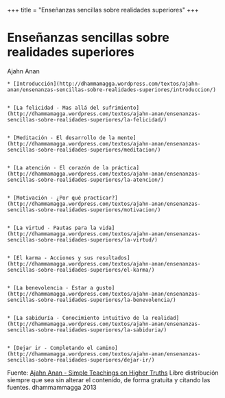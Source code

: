 +++
title = "Enseñanzas sencillas sobre realidades superiores"
+++

# Enseñanzas sencillas sobre realidades superiores




Ajahn Anan<!-- more -->








    * [Introducción](http://dhammamagga.wordpress.com/textos/ajahn-anan/ensenanzas-sencillas-sobre-realidades-superiores/introduccion/)


    * [La felicidad - Mas allá del sufrimiento](http://dhammamagga.wordpress.com/textos/ajahn-anan/ensenanzas-sencillas-sobre-realidades-superiores/la-felicidad/)


    * [Meditación - El desarrollo de la mente](http://dhammamagga.wordpress.com/textos/ajahn-anan/ensenanzas-sencillas-sobre-realidades-superiores/meditacion/)


    * [La atención - El corazón de la práctica](http://dhammamagga.wordpress.com/textos/ajahn-anan/ensenanzas-sencillas-sobre-realidades-superiores/la-atencion/)


    * [Motivación - ¿Por qué practicar?](http://dhammamagga.wordpress.com/textos/ajahn-anan/ensenanzas-sencillas-sobre-realidades-superiores/motivacion/)


    * [La virtud - Pautas para la vida](http://dhammamagga.wordpress.com/textos/ajahn-anan/ensenanzas-sencillas-sobre-realidades-superiores/la-virtud/)


    * [El karma - Acciones y sus resultados](http://dhammamagga.wordpress.com/textos/ajahn-anan/ensenanzas-sencillas-sobre-realidades-superiores/el-karma/)


    * [La benevolencia - Estar a gusto](http://dhammamagga.wordpress.com/textos/ajahn-anan/ensenanzas-sencillas-sobre-realidades-superiores/la-benevolencia/)


    * [La sabiduría - Conocimiento intuitivo de la realidad](http://dhammamagga.wordpress.com/textos/ajahn-anan/ensenanzas-sencillas-sobre-realidades-superiores/la-sabiduria/)


    * [Dejar ir - Completando el camino](http://dhammamagga.wordpress.com/textos/ajahn-anan/ensenanzas-sencillas-sobre-realidades-superiores/dejar-ir/)



<!-- more -->


Fuente: [Ajahn Anan - Simple Teachings on Higher Truths](http://www.watmarpjan.org/en/en-book-cds.html)
Libre distribución siempre que sea sin alterar el contenido, de forma gratuita y citando las fuentes.
dhammammagga 2013

